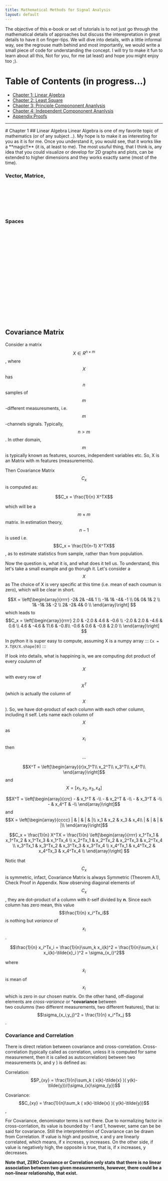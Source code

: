 ```yaml
---
title: Mathematical Methods for Signal Analysis
layout: default
---
```

<!--<script src='https://cdnjs.cloudflare.com/ajax/libs/mathjax/2.7.4/MathJax.js?config=default'></script> -->

The objective of this e-book or set of tutorials is to not just go through the mathematical details of approaches but discuss the interepretation in great details to have it on finger-tips. We will dive into details, with a little informal way, see the regrouse math behind and most importantly, we would write a small piece of code for understanding the concept. I will try to make it fun to learn about all this, Not for you, for me (at least) and hope you might enjoy too ;). 



# Table of Contents (in progress...)
* [Chapter 1: Linear Algebra](#chapter-1)
* [Chapter 2: Least Square](#chapter-1)
* [Chapter 3: Principle Compononent Ananlysis](#chapter-1)
* [Chapter 4: Independent Compononent Ananlysis](#chapter-1)
* [Appendix:Proofs](#appendix)

<hr>
# Chapter 1
## Linear Algebra
Linear Algebra is one of my favorite topic of mathematics (or of any subject ..). My hope is to make it as interesting for you as it is for me. Once you understand it, you would see, that it works like a **magic!!** (it is, at least to me). The most usuful thing, that I think is, any idea that you could visualize or develop for 2D graphs and plots, can be extended to higher dimensions and they works exactly same (most of the time).

### Vector, Matrice,  

<br><br><br><br><br>



### Spaces

<br><br><br><br><br>


<br><br><br><br><br><br><br><br><br><br><br>



## Covariance Matrix
Consider a matrix $$X \in R^{n\times m}$$, where $$X$$ has $$n$$ samples of $$m$$-different measuresments, i.e. $$m$$-channels signals. Typically, $$n>m$$. In other domain, $$m$$ is typically known as features, sources, independent variables etc. So, X is an Matrix with m features (measurements).

Then Covariance Matrix $$C_x$$ is computed as:

$$C_x =  \frac{1}{n} X^TX$$

which will be a $$m \times m$$ matrix. In estimation theory, $$n-1$$ is used i.e. $$C_x =  \frac{1}{n-1} X^TX$$, as to estimate statistics from sample, rather than from population.

Now the question is, what it is, and what does it tell us. To understand, this let's take a small example and go thorugh it. Let's consider a $$X$$ as
The choice of X is very specific at this time (i.e. mean of each coumun is zero), which will be clear in short.

$$X = 
  \left[\begin{array}{rrrr} 
  -2&  2& -4&  1 \\
  -1&  1& -4& -1 \\
   0&  0&  1&  2 \\
   1& -1&  3& -2 \\
   2& -2&  4&  0 \\
  \end{array}\right]
$$
which leads to  $$C_x = 
  \left[\begin{array}{rrrr} 
2.0 & -2.0 & 4.6 & -0.6 \\
-2.0 & 2.0 & -4.6 & 0.6 \\
4.6 & -4.6 & 11.6 & -0.8\\
-0.6 & 0.6 & -0.8 & 2.0 \\
  \end{array}\right]
$$

In python it is super easy to compute, assuming X is a numpy array 
::: 
    ```Cx = X.T@X/X.shape[0]``` 
:::

If look into details, what is happining is, we are computing dot product of every coulumn of $$X$$ with every row of $$X^T$$ (which is actually the column of $$X$$).
So, we have dot-product of each column with each other column, including it self. Lets name each column of $$X$$ as $$x_i$$ then

<!--
$$\begin{centre}
$$X^T = \left[\begin{array}{r}x_1^T\\
                            x_2^T\\
                            x_3^T\\
                            x_4^T\\ \end{array}\right]$$  and $$X = \left[x_1, x_2, x_3, x_4\right]$$
\end{centre}$$
-->

<p style="text-align:center">...</p>


$$X^T = \left[\begin{array}{r}x_1^T\\
                            x_2^T\\
                            x_3^T\\
                            x_4^T\\ \end{array}\right]$$  and $$X = \left[x_1, x_2, x_3, x_4\right]$$
  
  
$$X^T = \left[\begin{array}{crc}
                        - & x_1^T & -\\
                        - & x_2^T & -\\
                        - & x_3^T & -\\
                        - & x_4^T & -\\ \end{array}\right]$$ and $$X = \left[\begin{array}{cccc}
                        |   & |   &  |   &  |\\
                        x_1 & x_2 & x_3  & x_4\\
                        |   & |   &  |   &  |\\  \end{array}\right]$$



 $$C_x = 
    \frac{1}{n} X^TX = \frac{1}{n} \left[\begin{array}{rrrr} 
 x_1^Tx_1 & x_1^Tx_2 & x_1^Tx_3 & x_1^Tx_4  \\
 x_2^Tx_1 & x_2^Tx_2 & x_2^Tx_3 & x_2^Tx_4  \\
 x_3^Tx_1 & x_3^Tx_2 & x_3^Tx_3 & x_3^Tx_4  \\
 x_4^Tx_1 & x_4^Tx_2 & x_4^Tx_3 & x_4^Tx_4  \\
  \end{array}\right]
$$

Notic that $$C_x$$ is symmetric, infact, Covariance Matrix is always Symmetric (Theorem A.1), Check Proof in Appendix. Now observing diagonal elements of $$C_x$$, they are dot-product of a column with it-self divided by **n**. Since each column has zero mean, this value $$\frac{1}{n} x_i^Tx_i$$ is nothing but *variance* of $$x_i$$. 

$$\frac{1}{n} x_i^Tx_i = \frac{1}{n}\sum_k x_i(k)^2 = \frac{1}{n}\sum_k ( x_i(k)-\tilde{x}_i )^2 = \sigma_{x_i}^2$$

where $$\tilde{x}_i$$ is mean of $$x_i$$ which is zero in our chosen matrix. On the other hand, off-diagonal elements are *cross-variance* or ***covariance** between  
two coulumns (two different measurements, two different features), that is: $$\sigma_{x_i,y_j}^2 = \frac{1}{n} x_i^Tx_j $$. 

### Covariance and Correlation
There is direct relation between covariance and cross-correlation. Cross-correlation (typically called as correlation, unless it is computed for same measurement, then it is called as autocorrelation) between two measurements (x, and y ) is defined as:

Correlation:  $$P_{xy} = \frac{1}{n}\sum_k ( x(k)-\tilde{x} )( y(k)-\tilde{y})/(\sigma_{x}\sigma_{y})$$

Covariance:         $$C_{xy} = \frac{1}{n}\sum_k ( x(k)-\tilde{x} )( y(k)-\tilde{y})$$, 

For Covariance, denominator terms is not there. Due to normalizing factor in cross-corrlation, its value is bounded by -1 and 1, however, same can be be said for covariance. Still the interpretention of Covariance can be drawn from Correlation. If value is high and positive, x and y are linearly correlated, which means, if x increses, y increases. On the other side, if value is negatively high, the opposite is true, that is, if x increases, y decreases.

**Note that, ZERO Covaiance or Correlation only stats that there is no linear association between two given measurements, however, there could be a non-linear relationship, that exist.**







<br><br><br><br><br><br><br><br><br><br><br><br><br><br><br><br><br><br><br><br><br><br><br><br><br><br><br><br><br><br><br><br><br><br><br><br><br><br><br><br><br><br><br><br><br><br><br><br><br><br><br><br><br><br><br><br><br>

<hr>

# Appendix

<hr>

<!--
###-------------Commented
<p style="border:2px; border-style:solid; border-color:#3377FF; padding: 1em;">  

<b>Theorem</b>: <i>Covariance matrix is always symmetric</i>
<br>
<b>Proof</b>: lets ignore <b>n</b>

$$C_x^T = (X^TX)^T = X^T(X^{T})^T = X^TX = C_x$$

<i>QED</i>
</p>
-->
<!--
###-------------Commented
<p style="border:2px; border-style:solid; border-color:#3377FF; padding: 1em;">
<table>
<tr>
<td>
<p>
<b>Theorem</b>: <i>Covariance matrix is always symmetric</i>
<br>
<b>Proof</b>: lets ignore <b>n</b>
  
$$C_x^T = (X^TX)^T = X^T(X^{T})^T = X^TX = C_x$$

<i>QED</i>
</p>
</td
<td>
$$(AB)^T = B^TA^T$$
</td>
</tr>
</table>
</p>
-->
<!--
<table width="90%">
  <tr>
  <td><p style="border:2px; border-style:solid; border-color:#3377FF; padding: 1em;">
    <b>Theorem A.1</b>: <i>Covariance matrix is always symmetric</i>
    <br><b>Proof</b>: lets ignore <b>n</b>
      $$C_x^T = (X^TX)^T = X^T(X^{T})^T = X^TX = C_x$$
    <i>QED</i></p></td>
  <td>using $$(AB)^T = B^TA^T$$</td>
  </tr>
</table>
-->

<table width="100%">
  <tr>
    <td><b>Theorem A.1</b>: <i>Covariance matrix is always symmetric</i>
    <br><b>Proof</b>: lets ignore <b>n</b>
    $$C_x^T = (X^TX)^T = X^T(X^{T})^T = X^TX = C_x$$
    <i>QED</i></td>
    <td> using $$(AB)^T = B^TA^T$$ $$(A^T)^T = A$$</td>
    <td>.</td>
  </tr>
</table>

<!--
###-------------Commented
<hr>
# Chapter 2
-->
